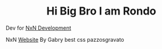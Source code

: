 <h1 align="center" dir="auto">Hi Big Bro I am Rondo</h1>

<A>Dev for <A/> <A href="https://discord.gg/CB6tuR4YPb"> NxN Development </A>

  <A>NxN</A> <A href="https://noxonac.eu/">Website</A> <A>By Gabry best css pazzosgravato</A>
